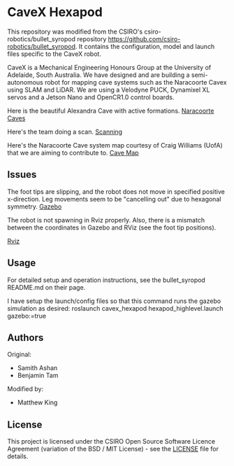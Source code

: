 # CaveX Hexapod

This repository was modified from the CSIRO's csiro-robotics/bullet_syropod repository https://github.com/csiro-robotics/bullet_syropod. It contains the configuration, model and launch files specific to the CaveX robot.

CaveX is a Mechanical Engineering Honours Group at the University of Adelaide, South Australia. We have designed and are building a semi-autonomous robot for mapping cave systems such as the Naracoorte Cavex using SLAM and LiDAR. We are using a Velodyne PUCK, Dynamixel XL servos and a Jetson Nano and OpenCR1.0 control boards.

Here is the beautiful Alexandra Cave with active formations.
[Naracoorte Caves](https://i.imgur.com/5aG7TQX.jpg)

Here's the team doing a scan.
[Scanning](https://i.imgur.com/souMcaw.jpg)

Here's the Naracoorte Cave system map courtesy of Craig Williams (UofA) that we are aiming to contribute to.
[Cave Map](https://i.imgur.com/kqwxnCC.png)

## Issues

The foot tips are slipping, and the robot does not move in specified positive x-direction. Leg movements seem to be "cancelling out" due to hexagonal symmetry.
[Gazebo](https://i.imgur.com/odcmgon.gif)

The robot is not spawning in Rviz properly. Also, there is a mismatch between the coordinates in Gazebo and RViz (see the foot tip positions).

[Rviz](https://i.imgur.com/AkRELXb.png)

## Usage

For detailed setup and operation instructions, see the bullet_syropod README.md on their page.

I have setup the launch/config files so that this command runs the gazebo simulation as desired: roslaunch cavex_hexapod hexapod_highlevel.launch gazebo:=true

## Authors

Original:
* Samith Ashan
* Benjamin Tam

Modified by:
* Matthew King

## License

This project is licensed under the CSIRO Open Source Software Licence Agreement (variation of the BSD / MIT License) - see the [LICENSE](LICENSE) file for details.
